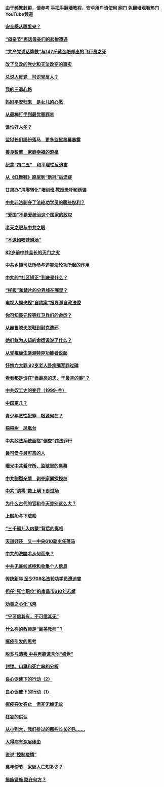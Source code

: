 #### 由于频繁封锁，请参考 [手把手翻墙教程](https://github.com/gfw-breaker/guides/wiki/)，安卓用户请使用 [网门](https://github.com/gfw-breaker/nogfw/blob/master/dl.md?t=05110501) 免翻墙观看热门YouTube频道 

#### [安全感从哪里来？](../pages/19/424336.md?t=05110501) 

#### [“母亲节”再话母亲们的悲惨遭遇](../pages/19/424234.md?t=05110501) 

#### [“共产党说话算数”与147斤黄金培养出的飞行员之死](../pages/19/424115.md?t=05110501) 

#### [改了又改的党史和无法改变的事实](../pages/19/424037.md?t=05110501) 

#### [总说人反党　可识党反人？](../pages/19/423820.md?t=05110501) 

#### [我的三退心路](../pages/19/423876.md?t=05110501) 

#### [妈妈平安归来　是女儿的心愿](../pages/19/423947.md?t=05110501) 

#### [从最棒打手到最优替罪羊](../pages/19/423819.md?t=05110501) 

#### [谁怕好人多？](../pages/19/423774.md?t=05110501) 

#### [监狱长们纷纷落马　更多监狱黑幕暴露](../pages/19/423787.md?t=05110501) 

#### [善良智慧　家庭幸福的源泉](../pages/19/423632.md?t=05110501) 

#### [纪念“四二五”　和平理性反迫害](../pages/19/423660.md?t=05110501) 

#### [从《红舞鞋》原型到“新冠”后遗症](../pages/19/423509.md?t=05110501) 

#### [甘肃办“清零转化”培训班 教授恐吓和诱骗](../pages/19/423498.md?t=05110501) 

#### [中共非法剥夺了法轮功学员的哪些权利？](../pages/19/423392.md?t=05110501) 

#### [“爱国”不是爱统治这个国家的政权](../pages/19/423029.md?t=05110501) 

#### [老天之眼与中共之眼](../pages/19/423378.md?t=05110501) 

#### [“不退如喝苍蝇汤”](../pages/19/423287.md?t=05110501) 

#### [82岁前中共县长的灭门之灾](../pages/19/423055.md?t=05110501) 

#### [中共乡镇司法所参与迫害法轮功所起的作用](../pages/19/423064.md?t=05110501) 

#### [中共的“社区矫正”到底是什么？](../pages/19/422870.md?t=05110501) 

#### [“样板”和禁片的分界线在哪里？](../pages/19/422704.md?t=05110501) 

#### [电视人揭央视“自焚案”报导源自政法委](../pages/19/422770.md?t=05110501) 

#### [你可知聂元梓等红卫兵们的命运？](../pages/19/422848.md?t=05110501) 

#### [从赫鲁晓夫脱鞋到耐克遭邪](../pages/19/422826.md?t=05110501) 

#### [她们鲜为人知的命运诉说了什么？](../pages/19/422754.md?t=05110501) 

#### [从党棍康生亲测特异功能者说起](../pages/19/422657.md?t=05110501) 

#### [忏悔六大罪 92岁老人卧病嘱写罪过碑](../pages/19/422750.md?t=05110501) 

#### [看看都是谁在“表最高的忠、干最背的事”？](../pages/19/422703.md?t=05110501) 

#### [中共奴工史的变迁（1999-今）](../pages/19/422656.md?t=05110501) 

#### [中国第几？](../pages/19/422496.md?t=05110501) 

#### [青少年恶性犯罪　根源何在？](../pages/19/422449.md?t=05110501) 

#### [梧桐树　凤凰台](../pages/19/422442.md?t=05110501) 

#### [中共政法系统面临“倒查”违法罪行](../pages/19/422497.md?t=05110501) 

#### [最可爱与最可恶的人](../pages/19/422448.md?t=05110501) 

#### [曝光中共看守所、监狱里的黑幕](../pages/19/422390.md?t=05110501) 

#### [中共割裂亲情　剥夺家属探视权](../pages/19/422364.md?t=05110501) 

#### [中共“清零”欺上瞒下走过场](../pages/19/422306.md?t=05110501) 

#### [为什么古代的官和今天差别这么大？](../pages/19/422228.md?t=05110501) 

#### [上贼船与下贼船](../pages/19/422276.md?t=05110501) 

#### [“三千孤儿入内蒙”背后的真相](../pages/19/422229.md?t=05110501) 

#### [天道好还　又一中央610副主任落马](../pages/19/422155.md?t=05110501) 

#### [中共的洗脑术从何而来？](../pages/19/422154.md?t=05110501) 

#### [中共无底线监控和收集个人信息](../pages/19/422039.md?t=05110501) 

#### [传统新年 至少708名法轮功学员遭迫害](../pages/19/421946.md?t=05110501) 

#### [担任“死亡职位”的南昌市610刘志斌](../pages/19/421957.md?t=05110501) 

#### [劝善之心化飞鸿](../pages/19/421164.md?t=05110501) 

#### [“宁可信其有，不可信其无”](../pages/19/421691.md?t=05110501) 

#### [什么样的教师是“最美教师”？](../pages/19/421755.md?t=05110501) 

#### [瘟疫引发的思考](../pages/19/421594.md?t=05110501) 

#### [脱贫与清零 中共再靠谎言创“盛世”](../pages/19/421590.md?t=05110501) 

#### [封锁、口罩和死亡率的分析](../pages/19/421495.md?t=05110501) 

#### [良心促使下的行动（2）](../pages/19/421361.md?t=05110501) 

#### [良心促使下的行动（1）](../pages/19/421302.md?t=05110501) 

#### [瘟疫突发突止　但非无缘无故](../pages/19/421281.md?t=05110501) 

#### [狂妄的供认](../pages/19/421199.md?t=05110501) 

#### [从小到大，我们排过的那些长长的队……](../pages/19/421243.md?t=05110501) 

#### [人得病有深层缘由](../pages/19/420864.md?t=05110501) 

#### [说说“控制疫情”](../pages/19/420831.md?t=05110501) 

#### [离年傍节　家破人亡知多少？](../pages/19/420563.md?t=05110501) 

#### [措施错施  路在何方？](../pages/19/420076.md?t=05110501) 

